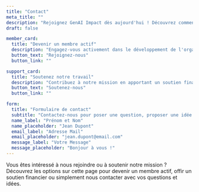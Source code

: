 ```yaml
---
title: "Contact"
meta_title: ""
description: "Rejoignez GenAI Impact dès aujourd'hui ! Découvrez comment devenir membre actif, soutenir financièrement ou partager vos idées et questions via notre page de contact."
draft: false

member_card:
  title: "Devenir un membre actif"
  description: "Engagez-vous activement dans le développement de l'organisation. Ouvert à toute personne désireuse de nous consacrer du temps et des compétences."
  button_text: "Rejoignez-nous"
  button_link: ""

support_card:
  title: "Soutenez notre travail"
  description: "Contribuez à notre mission en apportant un soutien financier. Vos dons nous permettent de faire avancer nos recherches et développements."
  button_text: "Soutenez-nous"
  button_link: ""

form:
  title: "Formulaire de contact"
  subtitle: "Contactez-nous pour poser une question, proposer une idée ou tout autre sujet."
  name_label: "Prénom et Nom"
  name_placeholder: "Jean Dupont"
  email_label: "Adresse Mail"
  email_placeholder: "jean.dupont@email.com"
  message_label: "Votre Message"
  message_placeholder: "Bonjour à vous !"
---
```


Vous êtes intéressé à nous rejoindre ou à soutenir notre mission ? Découvrez les options sur cette page pour devenir un membre actif, offir un soutien financier ou simplement nous contacter avec vos questions et idées.
